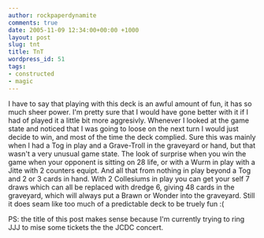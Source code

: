 ```yaml
---
author: rockpaperdynamite
comments: true
date: 2005-11-09 12:34:00+00:00 +1000
layout: post
slug: tnt
title: TnT
wordpress_id: 51
tags:
- constructed
- magic
---
```


I have to say that playing with this deck is an awful amount of fun, it has so much sheer power. I'm pretty sure that I would have gone better with it if I had of played it a little bit more aggresivly.
Whenever I looked at the game state and noticed that I was going to loose on the next turn I would just decide to win, and most of the time the deck complied. Sure this was mainly when I had a Tog in play and a Grave-Troll in the graveyard or hand, but that wasn't a very unusual game state.
The look of surprise when you win the game when your opponent is sitting on 28 life, or with a Wurm in play with a Jitte with 2 counters equipt. And all that from nothing in play beyond a Tog and 2 or 3 cards in hand. With 2 Collesiums in play you can get your self 7 draws which can all be replaced with dredge 6, giving 48 cards in the graveyard, which will always put a Brawn or Wonder into the graveyard.
Still it does seam like too much of a predictable deck to be truely fun :(

PS: the title of this post makes sense because I'm currently trying to ring JJJ to mise some tickets the the JCDC concert.
